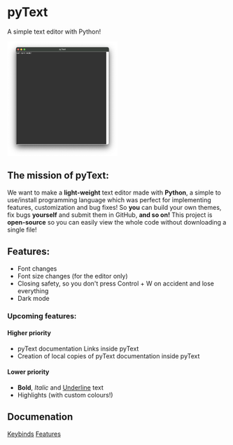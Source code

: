# pyText

A simple text editor with Python!

<img style="width: 50%;" src="images/showcase1dark.png" alt="a showcase of pyText in dark mode">

## The mission of pyText:

We want to make a **light-weight** text editor made with **Python**, a simple to use/install programming language which was perfect for implementing features, customization and bug fixes! So **you** can build your own themes, fix bugs **yourself** and submit them in GitHub, **and so on!** This project is **open-source** so you can easily view the whole code without downloading a single file!

## Features:

- Font changes
- Font size changes (for the editor only)
- Closing safety, so you don't press Control + W on accident and lose everything
- Dark mode

### Upcoming features:

#### Higher priority

- pyText documentation Links inside pyText
- Creation of local copies of pyText documentation inside pyText

#### Lower priority

- **Bold**, *Italic* and <u>Underline</u> text
- Highlights (with custom colours!)

## Documenation

[Keybinds](https://github.com/therealzakie/pyText/blob/master/documentation/keybinds/keybinds.md)
[Features](https://github.com/therealzakie/pyText/blob/master/documentation/features/features.md)